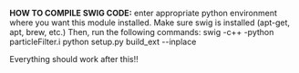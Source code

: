 **HOW TO COMPILE SWIG CODE:** enter appropriate python environment where you want this module installed. Make sure swig is installed (apt-get, apt, brew, etc.) Then, run the following commands: 
swig -c++ -python particleFilter.i
python setup.py build_ext --inplace

Everything should work after this!!